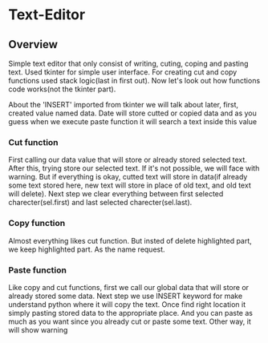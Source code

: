 # Text-Editor


## Overview
Simple text editor that only consist of writing, cuting, coping and pasting text. Used tkinter for simple user interface. For creating cut and copy functions used stack logic(last in first out). Now let's look out how functions code works(not the tkinter part).


About the 'INSERT' imported from tkinter we will talk about later, first, created value named data. Date will store cutted or copied data and as you guess when we execute paste function it will search a text inside this value


### Cut function
First calling our data value that will store or already stored selected text. After this, trying store our selected text. If it's not possible, we will face with warning. But if everything is okay, cutted text will store in data(if already some text stored here, new text will store in place of old text, and old text will delete). Next step we clear everything between first selected charecter(sel.first) and last selected charecter(sel.last).

### Copy function
Almost everything likes cut function. But insted of delete highlighted part, we keep highlighted part. As the name request.

### Paste function
Like copy and cut functions, first we call our global data that will store or already stored some data. Next step we use INSERT keyword for make understand python where it will copy the text. Once find right location it simply pasting stored data to the appropriate place. And you can paste as much as you want since you already cut or paste some text. Other way, it will show warning
